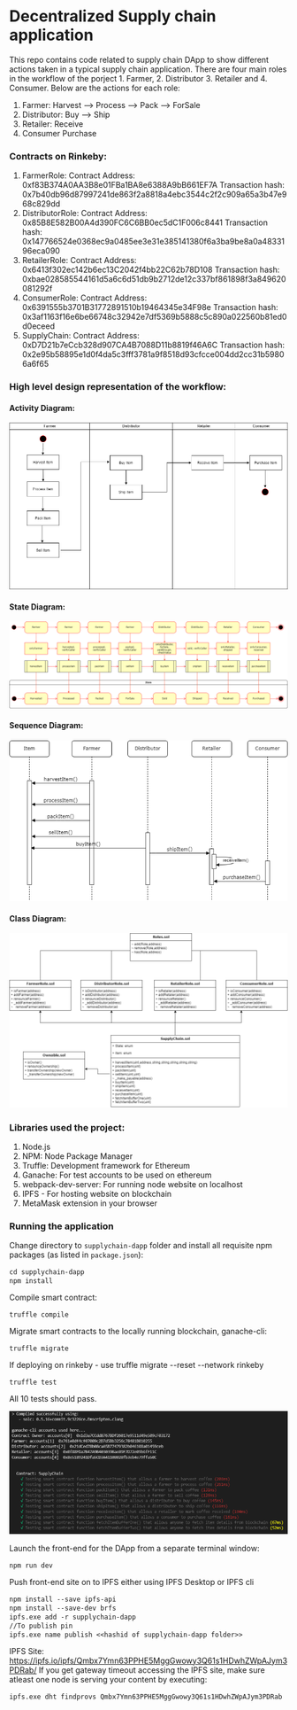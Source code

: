 # Decentralized Supply chain application

This repo contains code related to supply chain DApp to show different actions taken in a typical supply chain application. There are four main roles in the workflow of the porject 1. Farmer, 2. Distributor 3. Retailer and 4. Consumer. Below are the actions for each role:
1. Farmer:
Harvest --> Process --> Pack --> ForSale
2. Distributor:
Buy --> Ship
3. Retailer:
Receive
5. Consumer
Purchase

### Contracts on Rinkeby:
1. FarmerRole:
    Contract Address: 0xf83B374A0AA3B8e01FBa1BA8e6388A9bB661EF7A
    Transaction hash: 0x7b40db96d87997241de863f2a8818a4ebc3544c2f2c909a65a3b47e968c829dd
2. DistributorRole:
    Contract Address: 0x85B8E582B00A4d390FC6C6BB0ec5dC1F006c8441
    Transaction hash: 0x147766524e0368ec9a0485ee3e31e385141380f6a3ba9be8a0a4833196eca090
3. RetailerRole:
    Contract Address: 0x6413f302ec142b6ec13C2042f4bb22C62b78D108
    Transaction hash: 0xbae028585544161d5a6c6d51db9b2712de12c337bf861898f3a849620081292f
4. ConsumerRole:
    Contract Address: 0x6391555b3701B31772891510b19464345e34F98e
    Transaction hash: 0x3af1163f16e6be66748c32942e7df5369b5888c5c890a022560b81ed0d0eceed
5. SupplyChain:
    Contract Address: 0xD7D21b7eCcb328d907CA4B7088D11b8819f46A6C
    Transaction hash: 0x2e95b58895e1d0f4da5c3fff3781a9f8518d93cfcce004dd2cc31b59806a6f65

### High level design representation of the workflow:

#### Activity Diagram:
![activity diagram](images/activity.drawio.png)

#### State Diagram:
![state diagram](images/state.drawio.png)

#### Sequence Diagram:
![sequence diagram](images/sequence.drawio.png)

#### Class Diagram:
![class diagram](images/class.drawio.png)

### Libraries used the project:
1. Node.js
2. NPM: Node Package Manager
3. Truffle: Development framework for Ethereum
4. Ganache: For test accounts to be used on ethereum
5. webpack-dev-server: For running node website on localhost
6. IPFS - For hosting website on blockchain
7. MetaMask extension in your browser

### Running the application

Change directory to ```supplychain-dapp``` folder and install all requisite npm packages (as listed in ```package.json```):
```
cd supplychain-dapp
npm install
```
Compile smart contract:

```
truffle compile
```
Migrate smart contracts to the locally running blockchain, ganache-cli:

```
truffle migrate
```
If deploying on rinkeby - use truffle migrate --reset --network rinkeby

```
truffle test
```

All 10 tests should pass.

![truffle test](images/test-pass.png)

Launch the front-end for the DApp from a separate terminal window:

```
npm run dev
```
Push front-end site on to IPFS either using IPFS Desktop or IPFS cli
```
npm install --save ipfs-api
npm install --save-dev brfs
ipfs.exe add -r supplychain-dapp
//To publish pin
ipfs.exe name publish <<hashid of supplychain-dapp folder>>
```

IPFS Site: https://ipfs.io/ipfs/Qmbx7Ymn63PPHE5MggGwowy3Q61s1HDwhZWpAJym3PDRab/
If you get gateway timeout accessing the IPFS site, make sure atleast one node is serving your content by executing: 
```
ipfs.exe dht findprovs Qmbx7Ymn63PPHE5MggGwowy3Q61s1HDwhZWpAJym3PDRab
```
